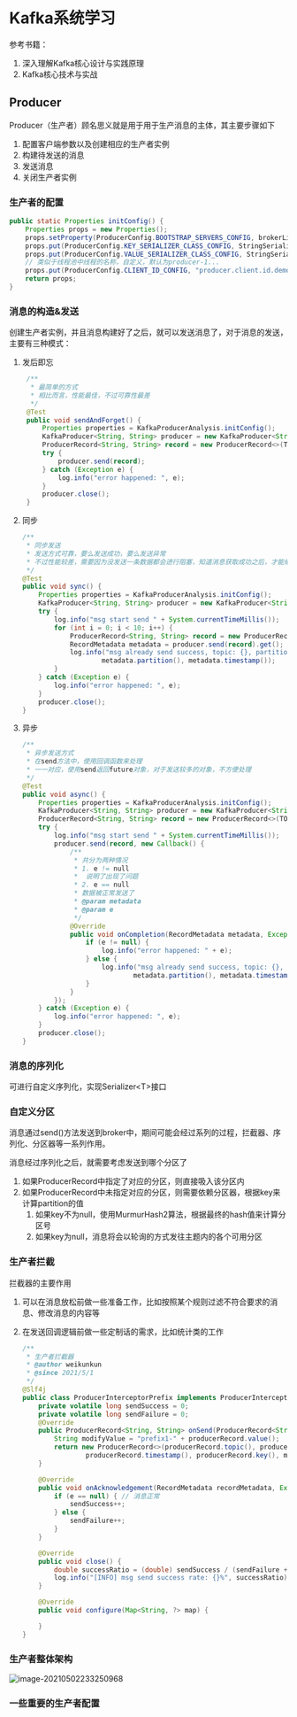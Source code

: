 # Kafka系统学习
参考书籍：
1. 深入理解Kafka核心设计与实践原理
2. Kafka核心技术与实战
## Producer 

Producer（生产者）顾名思义就是用于用于生产消息的主体，其主要步骤如下

1. 配置客户端参数以及创建相应的生产者实例
2. 构建待发送的消息
3. 发送消息
4. 关闭生产者实例

### 生产者的配置

```java
public static Properties initConfig() {
    Properties props = new Properties();
    props.setProperty(ProducerConfig.BOOTSTRAP_SERVERS_CONFIG, brokerList);
    props.put(ProducerConfig.KEY_SERIALIZER_CLASS_CONFIG, StringSerializer.class.getName());
    props.put(ProducerConfig.VALUE_SERIALIZER_CLASS_CONFIG, StringSerializer.class.getName());
    // 类似于线程池中线程的名称，自定义，默认为producer-1...
    props.put(ProducerConfig.CLIENT_ID_CONFIG, "producer.client.id.demo");
    return props;
}
```

### 消息的构造&发送

创建生产者实例，并且消息构建好了之后，就可以发送消息了，对于消息的发送，主要有三种模式：

1. 发后即忘

   ```java
    /**
     * 最简单的方式
     * 相比而言，性能最佳，不过可靠性最差
     */
    @Test
    public void sendAndForget() {
        Properties properties = KafkaProducerAnalysis.initConfig();
        KafkaProducer<String, String> producer = new KafkaProducer<String, String>(properties);
        ProducerRecord<String, String> record = new ProducerRecord<>(TOPIC, "this is send then forget model");
        try {
            producer.send(record);
        } catch (Exception e) {
            log.info("error happened: ", e);
        }
        producer.close();
    }
   ```

   

2. 同步

   ```java
   /**
    * 同步发送
    * 发送方式可靠，要么发送成功，要么发送异常
    * 不过性能较差，需要因为没发送一条数据都会进行阻塞，知道消息获取成功之后，才能继续发送
    */
   @Test
   public void sync() {
       Properties properties = KafkaProducerAnalysis.initConfig();
       KafkaProducer<String, String> producer = new KafkaProducer<String, String>(properties);
       try {
           log.info("msg start send " + System.currentTimeMillis());
           for (int i = 0; i < 10; i++) {
               ProducerRecord<String, String> record = new ProducerRecord<>(TOPIC, "this is sync send model " + i);
               RecordMetadata metadata = producer.send(record).get();
               log.info("msg already send success, topic: {}, partition: {}, time: {}", metadata.topic(),
                       metadata.partition(), metadata.timestamp());
           }
       } catch (Exception e) {
           log.info("error happened: ", e);
       }
       producer.close();
   }
   ```

   

3. 异步

   ```java
   /**
    * 异步发送方式
    * 在send方法中，使用回调函数来处理
    * 一一对应，使用send返回future对象，对于发送较多的对象，不方便处理
    */
   @Test
   public void async() {
       Properties properties = KafkaProducerAnalysis.initConfig();
       KafkaProducer<String, String> producer = new KafkaProducer<String, String>(properties);
       ProducerRecord<String, String> record = new ProducerRecord<>(TOPIC, "this is sync send model");
       try {
           log.info("msg start send " + System.currentTimeMillis());
           producer.send(record, new Callback() {
               /**
                * 共分为两种情况
                * 1. e != null
                *  说明了出现了问题
                * 2. e == null
                * 数据被正常发送了
                * @param metadata
                * @param e
                */
               @Override
               public void onCompletion(RecordMetadata metadata, Exception e) {
                   if (e != null) {
                       log.info("error happened: " + e);
                   } else {
                       log.info("msg already send success, topic: {}, partition: {}, time: {}", metadata.topic(),
                               metadata.partition(), metadata.timestamp());
                   }
               }
           });
       } catch (Exception e) {
           log.info("error happened: ", e);
       }
       producer.close();
   }
   ```

   

### 消息的序列化

可进行自定义序列化，实现Serializer\<T\>接口

### 自定义分区

消息通过send()方法发送到broker中，期间可能会经过系列的过程，拦截器、序列化、分区器等一系列作用。

消息经过序列化之后，就需要考虑发送到哪个分区了

1. 如果ProducerRecord中指定了对应的分区，则直接吸入该分区内
2. 如果ProducerRecord中未指定对应的分区，则需要依赖分区器，根据key来计算partition的值
   1. 如果key不为null，使用MurmurHash2算法，根据最终的hash值来计算分区号
   2. 如果key为null，消息将会以轮询的方式发往主题内的各个可用分区

### 生产者拦截

拦截器的主要作用

1. 可以在消息放松前做一些准备工作，比如按照某个规则过滤不符合要求的消息、修改消息的内容等

2. 在发送回调逻辑前做一些定制话的需求，比如统计类的工作

   ```java
   /**
    * 生产者拦截器
    * @author weikunkun
    * @since 2021/5/1
    */
   @Slf4j
   public class ProducerInterceptorPrefix implements ProducerInterceptor<String, String> {
       private volatile long sendSuccess = 0;
       private volatile long sendFailure = 0;
       @Override
       public ProducerRecord<String, String> onSend(ProducerRecord<String, String> producerRecord) {
           String modifyValue = "prefix1-" + producerRecord.value();
           return new ProducerRecord<>(producerRecord.topic(), producerRecord.partition(),
                   producerRecord.timestamp(), producerRecord.key(), modifyValue, producerRecord.headers());
       }
   
       @Override
       public void onAcknowledgement(RecordMetadata recordMetadata, Exception e) {
           if (e == null) { // 消息正常
               sendSuccess++;
           } else {
               sendFailure++;
           }
       }
   
       @Override
       public void close() {
           double successRatio = (double) sendSuccess / (sendFailure + sendSuccess) * 100;
           log.info("[INFO] msg send success rate: {}%", successRatio);
       }
   
       @Override
       public void configure(Map<String, ?> map) {
   
       }
   }
   ```

   

### 生产者整体架构

![image-20210502233250968](https://i.loli.net/2021/05/02/M8KGYOWVNzHkZ2u.png)


### 一些重要的生产者配置